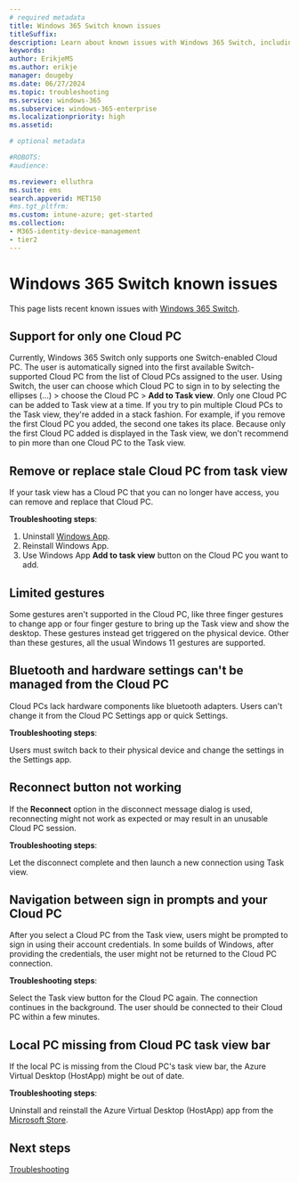 ```yaml
---
# required metadata
title: Windows 365 Switch known issues
titleSuffix:
description: Learn about known issues with Windows 365 Switch, including workarounds and updated fixes.
keywords:
author: ErikjeMS  
ms.author: erikje
manager: dougeby
ms.date: 06/27/2024
ms.topic: troubleshooting
ms.service: windows-365
ms.subservice: windows-365-enterprise
ms.localizationpriority: high
ms.assetid: 

# optional metadata

#ROBOTS:
#audience:

ms.reviewer: elluthra
ms.suite: ems
search.appverid: MET150
#ms.tgt_pltfrm:
ms.custom: intune-azure; get-started
ms.collection:
- M365-identity-device-management
- tier2
---
```


# Windows 365 Switch known issues

This page lists recent known issues with [Windows 365 Switch](/windows-365/enterprise/windows-365-switch-overview).

## Support for only one Cloud PC

Currently, Windows 365 Switch only supports one Switch-enabled Cloud PC. The user is automatically signed into the first available Switch-supported Cloud PC from the list of Cloud PCs assigned to the user. Using Switch, the user can choose which Cloud PC to sign in to by selecting the ellipses (...) > choose the Cloud PC > **Add to Task view**. Only one Cloud PC can be added to Task view at a time. If you try to pin multiple Cloud PCs to the Task view, they're added in a stack fashion. For example, if you remove the first Cloud PC you added, the second one takes its place. Because only the first Cloud PC added is displayed in the Task view, we don't recommend to pin more than one Cloud PC to the Task view.

## Remove or replace stale Cloud PC from task view

If your task view has a Cloud PC that you can no longer have access, you can remove and replace that Cloud PC.

**Troubleshooting steps**:

1. Uninstall [Windows App](/windows-app/overview).
2. Reinstall Windows App.
3. Use Windows App **Add to task view** button on the Cloud PC you want to add.

## Limited gestures

Some gestures aren't supported in the Cloud PC, like three finger gestures to change app or four finger gesture to bring up the Task view and show the desktop. These gestures instead get triggered on the physical device. Other than these gestures, all the usual Windows 11 gestures are supported.

## Bluetooth and hardware settings can't be managed from the Cloud PC

Cloud PCs lack hardware components like bluetooth adapters. Users can't change it from the Cloud PC Settings app or quick Settings. 

**Troubleshooting steps**:

Users must switch back to their physical device and change the settings in the Settings app.

## Reconnect button not working

If the **Reconnect** option in the disconnect message dialog is used, reconnecting might not work as expected or may result in an unusable Cloud PC session.

**Troubleshooting steps**:

Let the disconnect complete and then launch a new connection using Task view.

## Navigation between sign in prompts and your Cloud PC

After you select a Cloud PC from the Task view, users might be prompted to sign in using their account credentials. In some builds of Windows, after providing the credentials, the user might not be returned to the Cloud PC connection.

**Troubleshooting steps**:

Select the Task view button for the Cloud PC again. The connection continues in the background. The user should be connected to their Cloud PC within a few minutes.

## Local PC missing from Cloud PC task view bar

If the local PC is missing from the Cloud PC's task view bar, the Azure Virtual Desktop (HostApp) might be out of date.

**Troubleshooting steps**:

Uninstall and reinstall the Azure Virtual Desktop (HostApp) app from the [Microsoft Store](ms-windows-store://pdp/?productid=9NRNM1N926MN).




<!-- ########################## -->
## Next steps

[Troubleshooting](/windows-365/enterprise/troubleshooting)

